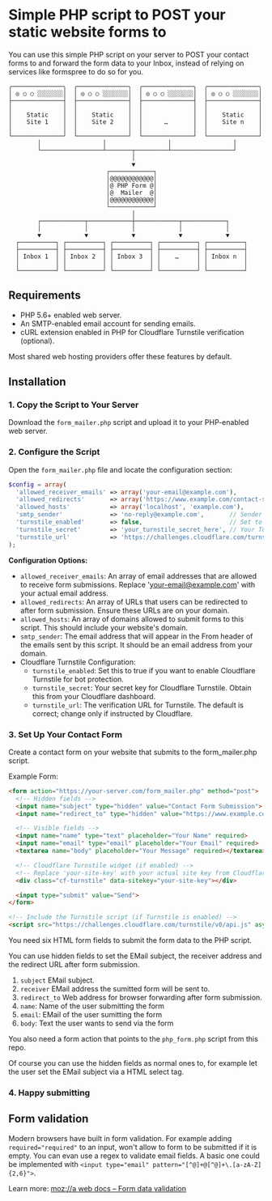 # Simple PHP script to POST your static website forms to

You can use this simple PHP script on your server to POST your contact forms to and forward the form data to your Inbox, instead of relying on services like formspree to do so for you.

```
╭──────────────╮  ╭──────────────╮  ╭──────────────╮  ╭──────────────╮
│ ◎ ○ ○ ░░░░░░░│  │ ◎ ○ ○ ░░░░░░░│  │ ◎ ○ ○ ░░░░░░░│  │ ◎ ○ ○ ░░░░░░░│
├──────────────┤  ├──────────────┤  ├──────────────┤  ├──────────────┤
│              │  │              │  │              │  │              │
│    Static    │  │    Static    │  │              │  │    Static    │
│    Site 1    │  │    Site 2    │  │      …       │  │    Site n    │
│              │  │              │  │              │  │              │
└──────────────┘  └──────────────┘  └──────────────┘  └──────────────┘
        │                 │                 │                 │
        └─────────────────┴───────┬─────────┴─────────────────┘
                                  │
                                  ▼
                           ┌────────────┐
                           │@@@@@@@@@@@@│
                           │@ PHP Form @│
                           │@  Mailer  @│
                           │@@@@@@@@@@@@│
                           └────────────┘
                                  │
        ┌────────────┬────────────┼────────────┬────────────┐
        │            │            │            │            │
        ▼            ▼            ▼            ▼            ▼
  ┌──────────┐ ┌──────────┐ ┌──────────┐ ┌──────────┐ ┌──────────┐
  ├──────────┤ ├──────────┤ ├──────────┤ ├──────────┤ ├──────────┤
  │ Inbox 1  │ │ Inbox 2  │ │ Inbox 3  │ │    …     │ │ Inbox n  │
  │          │ │          │ │          │ │          │ │          │
  └──────────┘ └──────────┘ └──────────┘ └──────────┘ └──────────┘
```


## Requirements

- PHP 5.6+ enabled web server.
- An SMTP-enabled email account for sending emails.
- cURL extension enabled in PHP for Cloudflare Turnstile verification (optional).

Most shared web hosting providers offer these features by default.


## Installation

### 1. Copy the Script to Your Server

Download the `form_mailer.php` script and upload it to your PHP-enabled web server.

### 2. Configure the Script

Open the `form_mailer.php` file and locate the configuration section:

```php
$config = array(
  'allowed_receiver_emails' => array('your-email@example.com'),
  'allowed_redirects'       => array('https://www.example.com/contact-success.html'),
  'allowed_hosts'           => array('localhost', 'example.com'),
  'smtp_sender'             => 'no-reply@example.com',       // Sender email address (must be from your domain)
  'turnstile_enabled'       => false,                        // Set to true if using Turnstile
  'turnstile_secret'        => 'your_turnstile_secret_here', // Your Turnstile secret key
  'turnstile_url'           => 'https://challenges.cloudflare.com/turnstile/v0/siteverify',
);
```

**Configuration Options:**

- `allowed_receiver_emails`: An array of email addresses that are allowed to receive form submissions. Replace 'your-email@example.com' with your actual email address.
- `allowed_redirects`: An array of URLs that users can be redirected to after form submission. Ensure these URLs are on your domain.
- `allowed_hosts`: An array of domains allowed to submit forms to this script. This should include your website's domain.
- `smtp_sender`: The email address that will appear in the From header of the emails sent by this script. It should be an email address from your domain.
- Cloudflare Turnstile Configuration:
  - `turnstile_enabled`: Set this to true if you want to enable Cloudflare Turnstile for bot protection.
  - `turnstile_secret`: Your secret key for Cloudflare Turnstile. Obtain this from your Cloudflare dashboard.
  - `turnstile_url`: The verification URL for Turnstile. The default is correct; change only if instructed by Cloudflare.

### 3. Set Up Your Contact Form

Create a contact form on your website that submits to the form_mailer.php script.

Example Form:

```html
<form action="https://your-server.com/form_mailer.php" method="post">
  <!-- Hidden fields -->
  <input name="subject" type="hidden" value="Contact Form Submission">
  <input name="redirect_to" type="hidden" value="https://www.example.com/contact-success.html">

  <!-- Visible fields -->
  <input name="name" type="text" placeholder="Your Name" required>
  <input name="email" type="email" placeholder="Your Email" required>
  <textarea name="body" placeholder="Your Message" required></textarea>

  <!-- Cloudflare Turnstile widget (if enabled) -->
  <!-- Replace 'your-site-key' with your actual site key from Cloudflare -->
  <div class="cf-turnstile" data-sitekey="your-site-key"></div>

  <input type="submit" value="Send">
</form>

<!-- Include the Turnstile script (if Turnstile is enabled) -->
<script src="https://challenges.cloudflare.com/turnstile/v0/api.js" async defer></script>
```

You need six HTML form fields to submit the form data to the PHP script.

You can use hidden fields to set the EMail subject, the receiver address and the redirect URL after form submission.

1. `subject`     EMail subject.
2. `receiver`    EMail address the sumitted form will be sent to.
3. `redirect_to` Web address for browser forwarding after form submission.
4. `name`:       Name of the user submitting the form
5. `email`:      EMail of the user sumitting the form
6. `body`:       Text the user wants to send via the form

You also need a form action that points to the `php_form.php` script from this repo.

Of course you can use the hidden fields as normal ones to, for example let the user set the EMail subject via a HTML select tag.

### 4. Happy submitting


## Form validation

Modern browsers have built in form validation. For example adding `required="required"` to an input, won't allow to form to be submitted if it is empty. You can evan use a regex to validate email fields. A basic one could be implemented with `<input type="email" pattern="[^@]+@[^@]+\.[a-zA-Z]{2,6}">`.

Learn more: [moz://a web docs  – Form data validation](https://developer.mozilla.org/en-US/docs/Learn/HTML/Forms/Form_validation)
